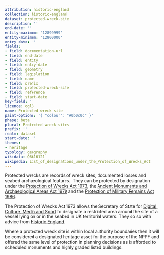 ```yaml
---
attribution: historic-england
collection: historic-england
dataset: protected-wreck-site
description: ''
end-date: ''
entity-maximum: '12899999'
entity-minimum: '12800000'
entry-date: ''
fields:
- field: documentation-url
- field: end-date
- field: entity
- field: entry-date
- field: geometry
- field: legislation
- field: name
- field: prefix
- field: protected-wreck-site
- field: reference
- field: start-date
key-field: ''
licence: ogl3
name: Protected wreck site
paint-options: '{ "colour": "#0b0c0c" }'
phase: beta
plural: Protected wreck sites
prefix: ''
realm: dataset
start-date: ''
themes:
- heritage
typology: geography
wikidata: Q6616121
wikipedia: List_of_designations_under_the_Protection_of_Wrecks_Act
---
```


Protected wrecks are records of wreck sites, documented losses and seabed archaeological features.  They can be protected by designation under the [Protection of Wrecks Act 1973](http://www.legislation.gov.uk/ukpga/1973/33), the [Ancient Monuments and Archaeological Areas Act 1979](http://www.legislation.gov.uk/ukpga/1979/46/contents) and the [Protection of Military Remains Act 1986](http://www.legislation.gov.uk/ukpga/1986/35/contents).

The Protection of Wrecks Act 1973 allows the Secretary of State for [Digital, Culture, Media and Sport](https://www.gov.uk/government/organisations/department-for-digital-culture-media-sport) to designate a restricted area around the site of a vessel lying on or in the seabed in UK territorial waters. They do so with advice from [Historic England](https://historicengland.org.uk/).

Where a protected wreck site is within local authority boundaries then it will be considered a designated heritage asset for the purpose of the NPPF and offered the same level of protection in planning decisions as is afforded to scheduled monuments and highly graded listed buildings.
